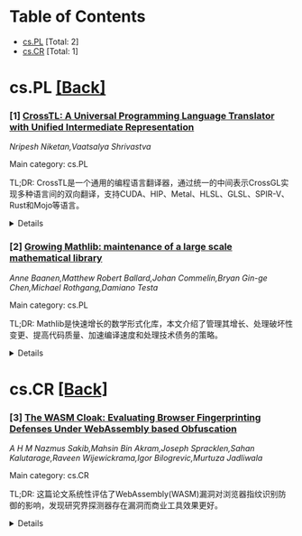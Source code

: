 <div id=toc></div>

# Table of Contents

- [cs.PL](#cs.PL) [Total: 2]
- [cs.CR](#cs.CR) [Total: 1]


<div id='cs.PL'></div>

# cs.PL [[Back]](#toc)

### [1] [CrossTL: A Universal Programming Language Translator with Unified Intermediate Representation](https://arxiv.org/abs/2508.21256)
*Nripesh Niketan,Vaatsalya Shrivastva*

Main category: cs.PL

TL;DR: CrossTL是一个通用的编程语言翻译器，通过统一的中间表示CrossGL实现多种语言间的双向翻译，支持CUDA、HIP、Metal、HLSL、GLSL、SPIR-V、Rust和Mojo等语言。


<details>
  <summary>Details</summary>
Motivation: 传统方法需要为每对语言单独构建翻译器，导致复杂度呈指数级增长。CrossTL旨在通过统一的中间表示解决这一问题，实现"一次编写，到处部署"的开发模式。

Method: 系统包含语言特定的词法分析器/解析器将源代码转换为AST，双向CrossGL翻译模块（ToCrossGLConverter导入和CodeGen生成），以及处理完整翻译流程的后端实现。

Result: 通过跨编程领域的全面评估，在所有支持的后端上实现了成功的编译和执行，证明了系统的有效性。

Conclusion: CrossTL代表了向语言无关编程迈出的重要一步，统一的IR设计使得添加新语言只需最小的工作量，只需语言特定的前端/后端组件。

Abstract: We present CrossTL, a universal programming language translator enabling
bidirectional translation between multiple languages through a unified
intermediate representation called CrossGL. Traditional approaches require
separate translators for each language pair, leading to exponential complexity
growth. CrossTL uses a single universal IR to facilitate translations between
CUDA, HIP, Metal, DirectX HLSL, OpenGL GLSL, Vulkan SPIR-V, Rust, and Mojo,
with Slang support in development. Our system consists of: language-specific
lexers/parsers converting source code to ASTs, bidirectional CrossGL
translation modules implementing ToCrossGLConverter classes for importing code
and CodeGen classes for target generation, and comprehensive backend
implementations handling full translation pipelines. We demonstrate
effectiveness through comprehensive evaluation across programming domains,
achieving successful compilation and execution across all supported backends.
The universal IR design enables adding new languages with minimal effort,
requiring only language-specific frontend/backend components. Our contributions
include: (1) a unified IR capturing semantics of multiple programming
paradigms, (2) a modular architecture enabling extensibility, (3) a
comprehensive framework supporting GPU compute, graphics programming, and
systems languages, and (4) empirical validation demonstrating practical
viability of universal code translation. CrossTL represents a significant step
toward language-agnostic programming, enabling write-once, deploy-everywhere
development.

</details>


### [2] [Growing Mathlib: maintenance of a large scale mathematical library](https://arxiv.org/abs/2508.21593)
*Anne Baanen,Matthew Robert Ballard,Johan Commelin,Bryan Gin-ge Chen,Michael Rothgang,Damiano Testa*

Main category: cs.PL

TL;DR: Mathlib是快速增长的数学形式化库，本文介绍了管理其增长、处理破坏性变更、提高代码质量、加速编译速度和处理技术债务的策略。


<details>
  <summary>Details</summary>
Motivation: 随着Mathlib数学库的快速增长，需要有效策略来管理库的扩展，同时允许变更并避免维护者过载，确保库的可持续发展和高质量。

Method: 采用多种策略：建立弃用系统处理破坏性变更、使用代码质量分析工具（linters）提供用户反馈、通过库（重新）设计加速编译、处理技术债务以及开发自定义工具协助贡献审查和分类。

Result: 这些策略帮助Mathlib在快速增长的同时保持代码质量，提高编译效率，并有效管理技术债务和贡献流程。

Conclusion: 通过系统化的管理策略和工具支持，Mathlib能够可持续地处理快速增长带来的挑战，保持库的健壮性和可维护性。

Abstract: The Lean mathematical library Mathlib is one of the fastest-growing libraries
of formalised mathematics. We describe various strategies to manage this
growth, while allowing for change and avoiding maintainer overload. This
includes dealing with breaking changes via a deprecation system, using code
quality analysis tools (linters) to provide direct user feedback about common
pitfalls, speeding up compilation times through conscious library (re-)design,
dealing with technical debt as well as writing custom tooling to help with the
review and triage of new contributions.

</details>


<div id='cs.CR'></div>

# cs.CR [[Back]](#toc)

### [3] [The WASM Cloak: Evaluating Browser Fingerprinting Defenses Under WebAssembly based Obfuscation](https://arxiv.org/abs/2508.21219)
*A H M Nazmus Sakib,Mahsin Bin Akram,Joseph Spracklen,Sahan Kalutarage,Raveen Wijewickrama,Igor Bilogrevic,Murtuza Jadliwala*

Main category: cs.CR

TL;DR: 这篇论文系统性评估了WebAssembly(WASM)漏洞对浏览器指纹识别防御的影响，发现研究界探测器存在漏洞而商业工具效果更好。


<details>
  <summary>Details</summary>
Motivation: 随着WebAssembly(WASM)的普及，攻击者可以将JavaScript转换为WASM二进制格式来漏洞恶意逻辑，这可能会穿透现有的指纹识别防御系统。

Method: 开发了一个自动化流水线，将真实世界的JS指纹识别脚本翻译成功能性的WASM漏洞变体，并对两类防御方案进行测试：研究界最新探测器和商业浏览器工具。

Result: 研究界探测器显示出中等漏洞性，原因包括数据集过时或缺乏WASM兼容性；而浏览器扩展程序和原生浏览器功能仍然完全有效，因为它们的API层截获方式不受脚本实现方式影响。

Conclusion: 结果显示了学术界与实践防御策略之间的差距，为加强WASM漏洞防御提供了见解，同时也揭示了未来攻击中更难检测的技术机会。

Abstract: Browser fingerprinting defenses have historically focused on detecting
JavaScript(JS)-based tracking techniques. However, the widespread adoption of
WebAssembly (WASM) introduces a potential blind spot, as adversaries can
convert JS to WASM's low-level binary format to obfuscate malicious logic. This
paper presents the first systematic evaluation of how such WASM-based
obfuscation impacts the robustness of modern fingerprinting defenses. We
develop an automated pipeline that translates real-world JS fingerprinting
scripts into functional WASM-obfuscated variants and test them against two
classes of defenses: state-of-the-art detectors in research literature and
commercial, in-browser tools. Our findings reveal a notable divergence:
detectors proposed in the research literature that rely on feature-based
analysis of source code show moderate vulnerability, stemming from outdated
datasets or a lack of WASM compatibility. In contrast, defenses such as browser
extensions and native browser features remained completely effective, as their
API-level interception is agnostic to the script's underlying implementation.
These results highlight a gap between academic and practical defense strategies
and offer insights into strengthening detection approaches against WASM-based
obfuscation, while also revealing opportunities for more evasive techniques in
future attacks.

</details>
